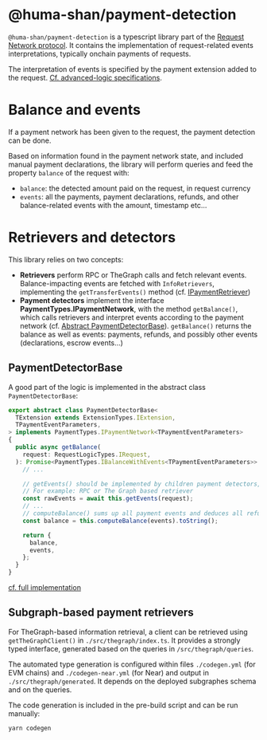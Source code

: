 # @huma-shan/payment-detection

`@huma-shan/payment-detection` is a typescript library part of the [Request Network protocol](https://github.com/RequestNetwork/requestNetwork).
It contains the implementation of request-related events interpretations, typically onchain payments of requests.

The interpretation of events is specified by the payment extension added to the request. [Cf. advanced-logic specifications](../advanced-logic/specs/).

# Balance and events

If a payment network has been given to the request, the payment detection can be done.

Based on information found in the payment network state, and included manual payment declarations, the library will perform queries and feed the property `balance` of the request with:

- `balance`: the detected amount paid on the request, in request currency
- `events`: all the payments, payment declarations, refunds, and other balance-related events with the amount, timestamp etc...

# Retrievers and detectors

This library relies on two concepts:

- **Retrievers** perform RPC or TheGraph calls and fetch relevant events. Balance-impacting events are fetched with `InfoRetrievers`, implementing the `getTransferEvents()` method (cf. [IPaymentRetriever](./src/types.ts))
- **Payment detectors** implement the interface **PaymentTypes.IPaymentNetwork**, with the method `getBalance()`, which calls retrievers and interpret events according to the payment network (cf. [Abstract PaymentDetectorBase](./src/payment-detector-base.ts)). `getBalance()` returns the balance as well as events: payments, refunds, and possibly other events (declarations, escrow events...)

## PaymentDetectorBase

A good part of the logic is implemented in the abstract class `PaymentDetectorBase`:

```typescript
export abstract class PaymentDetectorBase<
  TExtension extends ExtensionTypes.IExtension,
  TPaymentEventParameters,
> implements PaymentTypes.IPaymentNetwork<TPaymentEventParameters>
{
  public async getBalance(
    request: RequestLogicTypes.IRequest,
  ): Promise<PaymentTypes.IBalanceWithEvents<TPaymentEventParameters>> {
    // ...

    // getEvents() should be implemented by children payment detectors, and use appropriate retrievers
    // For example: RPC or The Graph based retriever
    const rawEvents = await this.getEvents(request);
    // ...
    // computeBalance() sums up all payment events and deduces all refunds.
    const balance = this.computeBalance(events).toString();

    return {
      balance,
      events,
    };
  }
}
```

[cf. full implementation](./src/payment-detector-base.ts)

## Subgraph-based payment retrievers

For TheGraph-based information retrieval, a client can be retrieved using `getTheGraphClient()` in `./src/thegraph/index.ts`. It provides a strongly typed interface, generated based on the queries in `/src/thegraph/queries`.

The automated type generation is configured within files `./codegen.yml` (for EVM chains) and `./codegen-near.yml` (for Near) and output in `./src/thegraph/generated`. It depends on the deployed subgraphes schema and on the queries.

The code generation is included in the pre-build script and can be run manually:

```
yarn codegen
```
